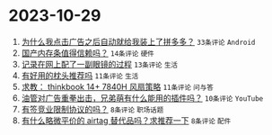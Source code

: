# 2023-10-29

1. [为什么我点击广告之后自动就给我装上了拼多多？](https://www.v2ex.com/t/986359) `33条评论` `Android`
1. [国产内存条值得信赖吗？](https://www.v2ex.com/t/986365) `14条评论` `硬件`
1. [记录在网上配了一副眼镜的过程](https://www.v2ex.com/t/986377) `13条评论` `生活`
1. [有好用的枕头推荐吗](https://www.v2ex.com/t/986376) `11条评论` `生活`
1. [求教： thinkbook 14+ 7840H 风扇策略](https://www.v2ex.com/t/986360) `11条评论` `问与答`
1. [油管对广告重拳出击，兄弟萌有什么能用的插件吗？](https://www.v2ex.com/t/986371) `10条评论` `YouTube`
1. [有签竞业限制协议的吗？](https://www.v2ex.com/t/986368) `8条评论` `职场话题`
1. [有什么略微平价的 airtag 替代品吗？求推荐一下](https://www.v2ex.com/t/986358) `8条评论` `配件`
